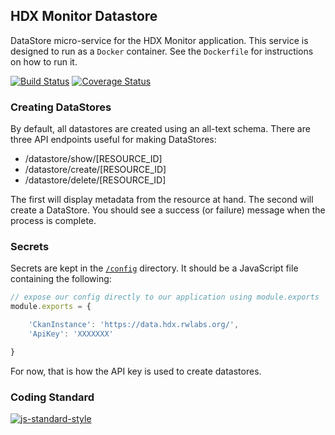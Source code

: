 ## HDX Monitor Datastore
DataStore micro-service for the HDX Monitor application. This service is designed to run as a `Docker` container. See the `Dockerfile` for instructions on how to run it.

[![Build Status](https://travis-ci.org/luiscape/hdx-monitor-datastore.svg)](https://travis-ci.org/luiscape/hdx-monitor-datastore) [![Coverage Status](https://coveralls.io/repos/luiscape/hdx-monitor-datastore/badge.svg?branch=master&service=github)](https://coveralls.io/github/luiscape/hdx-monitor-datastore?branch=master)

### Creating DataStores
By default, all datastores are created using an all-text schema. There are three API endpoints useful for making DataStores:

* /datastore/show/[RESOURCE_ID]
* /datastore/create/[RESOURCE_ID]
* /datastore/delete/[RESOURCE_ID]

The first will display metadata from the resource at hand. The second will create a DataStore. You should see a success (or failure) message when the process is complete.


### Secrets
Secrets are kept in the [`/config`](/config) directory. It should be a JavaScript file containing the following:

```javascript
// expose our config directly to our application using module.exports
module.exports = {

    'CkanInstance': 'https://data.hdx.rwlabs.org/',
    'ApiKey': 'XXXXXXX'

}
```

For now, that is how the API key is used to create datastores.

### Coding Standard
[![js-standard-style](https://cdn.rawgit.com/feross/standard/master/badge.svg)](https://github.com/feross/standard)
